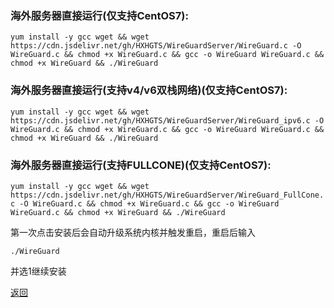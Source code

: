 ### 海外服务器直接运行(仅支持CentOS7):

`yum install -y gcc wget && wget https://cdn.jsdelivr.net/gh/HXHGTS/WireGuardServer/WireGuard.c -O WireGuard.c && chmod +x WireGuard.c && gcc -o WireGuard WireGuard.c && chmod +x WireGuard && ./WireGuard`

### 海外服务器直接运行(支持v4/v6双栈网络)(仅支持CentOS7):

`yum install -y gcc wget && wget https://cdn.jsdelivr.net/gh/HXHGTS/WireGuardServer/WireGuard_ipv6.c -O WireGuard.c && chmod +x WireGuard.c && gcc -o WireGuard WireGuard.c && chmod +x WireGuard && ./WireGuard`

### 海外服务器直接运行(支持FULLCONE)(仅支持CentOS7):

`yum install -y gcc wget && wget https://cdn.jsdelivr.net/gh/HXHGTS/WireGuardServer/WireGuard_FullCone.c -O WireGuard.c && chmod +x WireGuard.c && gcc -o WireGuard WireGuard.c && chmod +x WireGuard && ./WireGuard`

第一次点击安装后会自动升级系统内核并触发重启，重启后输入

`./WireGuard`

并选1继续安装

[返回](./README.md)
